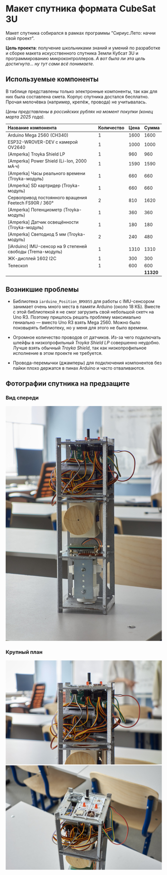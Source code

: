 # Макет спутника формата CubeSat 3U

Макет спутника собирался в рамках программы "Сириус.Лето: начни свой проект".

**Цель проекта**: получение школьниками знаний и умений по разработке и сборке макета искусственного спутника Земли Кубсат 3U и программированию
микроконтроллеров. _А вот была ли эта цель достигнута... ну тут сами всё понимаете._

## Используемые компоненты

В таблице представлены только электронные компоненты, так как для них была составлена смета. Корпус спутника достался бесплатно. Прочая мелочёвка (например, крепёж, провода) не учитывалась.

_Цены представлены в российских рублях на момент покупки (конец марта 2025 года)._

| Название компонента | Количество | Цена | Сумма |
| :--------------------------------- | :-------- | :-- | :--- |
| Arduino Mega 2560 (CH340)         | 1          | 1600 | 1600 |
| ESP32-WROVER-DEV с камерой OV2640 | 1          | 1000 | 1000 |
| [Amperka] Troyka Shield LP                  | 1          | 960  | 960  |
| [Amperka] Power Shield (Li-Ion, 2000 мА·ч)  | 1          | 1590 | 1590 |
| [Amperka] Часы реального времени (Troyka-модуль) | 1 | 660 | 660 |
| [Amperka] SD картридер (Troyka-модуль) | 1 | 660 | 660 |
| Cервопривод постоянного вращения Feetech FS90R / 360° | 2 | 810 | 1620 |
| [Amperka] Потенциометр (Troyka-модуль) | 1 | 360 | 360 |
| [Amperka] Датчик освещённости (Troyka-модуль) | 1 | 180 | 180 |
| [Amperka] Светодиод 5 мм (Troyka-модуль) | 2 | 240 | 480 |
| [iArduino] IMU-сенсор на 9 степеней свободы (Trema-модуль) | 1 | 1310 | 1310 |
| ЖК-дисплей 1602 I2C | 1 | 300 | 300 |
| Телескоп | 1 | 600 | 600 |
| | | | **11320** |

## Возникшие проблемы
- Библиотека `iarduino_Position_BMX055` для работы с IMU-сенсором занимает очень много места в памяти Arduino (около 18 КБ). Вместе с этой библиотекой я не смог загрузить свой небольшой скетч на Uno R3. Поэтому пришлось решать проблему максимально гениально — вместо Uno R3 взять Mega 2560. Можно было поковырять библиотеку, но у меня для этого не было времени.

- Огромное количество проводов от датчиков. Из-за чего подключать шлейфы в низкопрофильный _Troyka Shield LP_ совершенно неудобно. Лучше взять обычный _Troyka Shield_, так как низкопрофильное исполнение в этом проекте не требуется.

- Провода-перемычки (джамперы) для подключения компонентов без пайки плохо держатся в пинах Arduino и часто отваливаются.

## Фотографии спутника на предзащите

### Вид спереди
![](images/DSC09487-min.jpg)

### Крупный план
![](images/DSC09488-min.jpg)
![](images/DSC09490-min.jpg)
